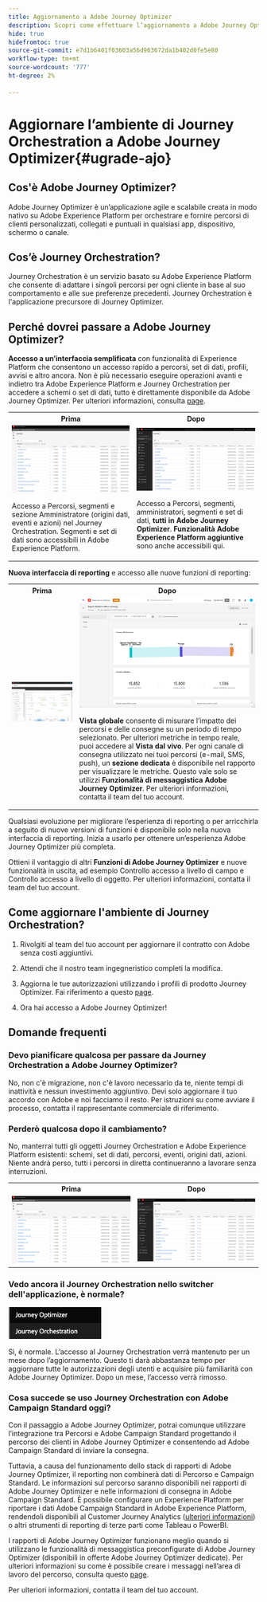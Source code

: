 ```yaml
---
title: Aggiornamento a Adobe Journey Optimizer
description: Scopri come effettuare l’aggiornamento a Adobe Journey Optimizer
hide: true
hidefromtoc: true
source-git-commit: e7d1b6401f03603a56d963672da1b402d0fe5e80
workflow-type: tm+mt
source-wordcount: '777'
ht-degree: 2%

---
```



# Aggiornare l’ambiente di Journey Orchestration a Adobe Journey Optimizer{#ugrade-ajo}

## Cos&#39;è Adobe Journey Optimizer?

Adobe Journey Optimizer è un’applicazione agile e scalabile creata in modo nativo su Adobe Experience Platform per orchestrare e fornire percorsi di clienti personalizzati, collegati e puntuali in qualsiasi app, dispositivo, schermo o canale. &#x200B;

## Cos’è Journey Orchestration?

Journey Orchestration è un servizio basato su Adobe Experience Platform che consente di adattare i singoli percorsi per ogni cliente in base al suo comportamento e alle sue preferenze precedenti. Journey Orchestration è l&#39;applicazione precursore di Journey Optimizer.

## Perché dovrei passare a Adobe Journey Optimizer?

**Accesso a un’interfaccia semplificata** con funzionalità di Experience Platform che consentono un accesso rapido a percorsi, set di dati, profili, avvisi e altro ancora. Non è più necessario eseguire operazioni avanti e indietro tra Adobe Experience Platform e Journey Orchestration per accedere a schemi o set di dati, tutto è direttamente disponibile da Adobe Journey Optimizer. Per ulteriori informazioni, consulta [page](https://experienceleague.adobe.com/docs/journey-optimizer/using/get-started/user-interface.html).

<table>
<tr>
<th>Prima</th>
<th>Dopo</th>
</tr>
<tr>
<td><img src="../assets/migration-ajo-1.png"><p>Accesso a Percorsi, segmenti e sezione Amministratore (origini dati, eventi e azioni) nel Journey Orchestration. Segmenti e set di dati sono accessibili in Adobe Experience Platform. </p></td>
<td><img src="../assets/migration-ajo-2.png"><p>Accesso a Percorsi, segmenti, amministratori, segmenti e set di dati, <strong>tutti in Adobe Journey Optimizer</strong>. <strong>Funzionalità Adobe Experience Platform aggiuntive</strong> sono anche accessibili qui.</p></td>
</tr>
</table>

**Nuova interfaccia di reporting** e accesso alle nuove funzioni di reporting:

<table>
<tr>
<th>Prima</th>
<th>Dopo</th>
</tr>
<tr>
<td><img src="../assets/migration-ajo-5.png"></td>
<td><img src="../assets/migration-ajo-6.png"><p><strong>Vista globale</strong> consente di misurare l’impatto dei percorsi e delle consegne su un periodo di tempo selezionato. Per ulteriori metriche in tempo reale, puoi accedere al <strong>Vista dal vivo</strong>. Per ogni canale di consegna utilizzato nei tuoi percorsi (e-mail, SMS, push), un <strong>sezione dedicata</strong> è disponibile nel rapporto per visualizzare le metriche. Questo vale solo se utilizzi <strong>Funzionalità di messaggistica Adobe Journey Optimizer</strong>. Per ulteriori informazioni, contatta il team del tuo account.</p></td>
</tr>
</table>

Qualsiasi evoluzione per migliorare l’esperienza di reporting o per arricchirla a seguito di nuove versioni di funzioni è disponibile solo nella nuova interfaccia di reporting. Inizia a usarlo per ottenere un’esperienza Adobe Journey Optimizer più completa.

Ottieni il vantaggio di altri **Funzioni di Adobe Journey Optimizer** e nuove funzionalità in uscita, ad esempio Controllo accesso a livello di campo e Controllo accesso a livello di oggetto. Per ulteriori informazioni, contatta il team del tuo account.

## Come aggiornare l&#39;ambiente di Journey Orchestration?

1. Rivolgiti al team del tuo account per aggiornare il contratto con Adobe senza costi aggiuntivi.

1. Attendi che il nostro team ingegneristico completi la modifica.

1. Aggiorna le tue autorizzazioni utilizzando i profili di prodotto Journey Optimizer. Fai riferimento a questo [page](https://experienceleague.adobe.com/docs/journey-optimizer/using/administration/ootb-product-profiles.html?lang=it).

1. Ora hai accesso a Adobe Journey Optimizer!

## Domande frequenti

### Devo pianificare qualcosa per passare da Journey Orchestration a Adobe Journey Optimizer?

No, non c&#39;è migrazione, non c&#39;è lavoro necessario da te, niente tempi di inattività e nessun investimento aggiuntivo. Devi solo aggiornare il tuo accordo con Adobe e noi facciamo il resto. Per istruzioni su come avviare il processo, contatta il rappresentante commerciale di riferimento.

### Perderò qualcosa dopo il cambiamento?

No, manterrai tutti gli oggetti Journey Orchestration e Adobe Experience Platform esistenti: schemi, set di dati, percorsi, eventi, origini dati, azioni. Niente andrà perso, tutti i percorsi in diretta continueranno a lavorare senza interruzioni.

<table>
<tr>
<th>Prima</th>
<th>Dopo</th>
</tr>
<tr>
<td><img src="../assets/migration-ajo-7.png"></td>
<td><img src="../assets/migration-ajo-8.png"></td>
</tr>
</table>

### Vedo ancora il Journey Orchestration nello switcher dell&#39;applicazione, è normale?

![](../assets/migration-ajo-9.png)

Sì, è normale. L’accesso al Journey Orchestration verrà mantenuto per un mese dopo l’aggiornamento. Questo ti darà abbastanza tempo per aggiornare tutte le autorizzazioni degli utenti e acquisire più familiarità con Adobe Journey Optimizer. Dopo un mese, l’accesso verrà rimosso.

### Cosa succede se uso Journey Orchestration con Adobe Campaign Standard oggi?

Con il passaggio a Adobe Journey Optimizer, potrai comunque utilizzare l’integrazione tra Percorsi e Adobe Campaign Standard progettando il percorso dei clienti in Adobe Journey Optimizer e consentendo ad Adobe Campaign Standard di inviare la consegna.

Tuttavia, a causa del funzionamento dello stack di rapporti di Adobe Journey Optimizer, il reporting non combinerà dati di Percorso e Campaign Standard. Le informazioni sul percorso saranno disponibili nei rapporti di Adobe Journey Optimizer e nelle informazioni di consegna in Adobe Campaign Standard. È possibile configurare un Experience Platform per riportare i dati Adobe Campaign Standard in Adobe Experience Platform, rendendoli disponibili al Customer Journey Analytics ([ulteriori informazioni](https://business.adobe.com/products/experience-platform/customer-journey-analytics.html)) o altri strumenti di reporting di terze parti come Tableau o PowerBI.

I rapporti di Adobe Journey Optimizer funzionano meglio quando si utilizzano le funzionalità di messaggistica preconfigurate di Adobe Journey Optimizer (disponibili in offerte Adobe Journey Optimizer dedicate). Per ulteriori informazioni su come è possibile creare i messaggi nell’area di lavoro del percorso, consulta questo [page](https://experienceleague.adobe.com/docs/journey-optimizer/using/messages/messages-in-journeys.html).

Per ulteriori informazioni, contatta il team del tuo account.